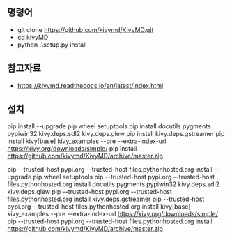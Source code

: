 ## 명령어
* git clone https://github.com/kivymd/KivyMD.git
* cd kivyMD
* python .\setup.py install


## 참고자료
* https://kivymd.readthedocs.io/en/latest/index.html

## 설치
pip install --upgrade pip wheel setuptools
pip install docutils pygments pypiwin32 kivy.deps.sdl2 kivy.deps.glew
pip install kivy.deps.gstreamer
pip install kivy[base] kivy_examples --pre --extra-index-url https://kivy.org/downloads/simple/
pip install https://github.com/kivymd/KivyMD/archive/master.zip

pip --trusted-host pypi.org --trusted-host files.pythonhosted.org install --upgrade pip wheel setuptools
pip --trusted-host pypi.org --trusted-host files.pythonhosted.org install docutils pygments pypiwin32 kivy.deps.sdl2 kivy.deps.glew
pip --trusted-host pypi.org --trusted-host files.pythonhosted.org install kivy.deps.gstreamer
pip --trusted-host pypi.org --trusted-host files.pythonhosted.org install kivy[base] kivy_examples --pre --extra-index-url https://kivy.org/downloads/simple/
pip --trusted-host pypi.org --trusted-host files.pythonhosted.org install https://github.com/kivymd/KivyMD/archive/master.zip

